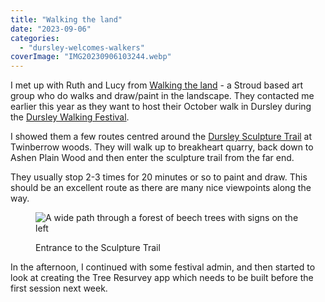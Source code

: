 ```yaml
---
title: "Walking the land"
date: "2023-09-06"
categories: 
  - "dursley-welcomes-walkers"
coverImage: "IMG20230906103244.webp"
---
```


I met up with Ruth and Lucy from [Walking the land](https://walkingtheland.org.uk/) - a Stroud based art group who do walks and draw/paint in the landscape. They contacted me earlier this year as they want to host their October walk in Dursley during the [Dursley Walking Festival](https://festival.dursleywelcomeswalkers.org.uk/).

I showed them a few routes centred around the [Dursley Sculpture Trail](http://www.visitthecotswolds.org.uk/things-to-see-and-do/attractions/family-days-out/dursley-sculpture-and-play-trail/) at Twinberrow woods. They will walk up to breakheart quarry, back down to Ashen Plain Wood and then enter the sculpture trail from the far end.

They usually stop 2-3 times for 20 minutes or so to paint and draw. This should be an excellent route as there are many nice viewpoints along the way.

<figure>

![A wide path through a forest of beech trees with signs on the left](images/IMG20230906091255-1024x768.webp)

<figcaption>

Entrance to the Sculpture Trail

</figcaption>

</figure>

In the afternoon, I continued with some festival admin, and then started to look at creating the Tree Resurvey app which needs to be built before the first session next week.

